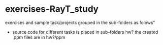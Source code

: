# exercises-RayT_study
exercises and sample task/projects grouped in the sub-folders as folows"
- source code for different tasks is placed in sub-folders hw? the created .ppm files are in hw?/ppm
